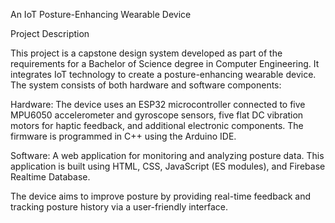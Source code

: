 An IoT Posture-Enhancing Wearable Device

Project Description

This project is a capstone design system developed as part of the requirements for a Bachelor of Science degree in Computer Engineering. It integrates IoT technology to create a posture-enhancing wearable device. The system consists of both hardware and software components:

Hardware: The device uses an ESP32 microcontroller connected to five MPU6050 accelerometer and gyroscope sensors, five flat DC vibration motors for haptic feedback, and additional electronic components. The firmware is programmed in C++ using the Arduino IDE.

Software: A web application for monitoring and analyzing posture data. This application is built using HTML, CSS, JavaScript (ES modules), and Firebase Realtime Database.

The device aims to improve posture by providing real-time feedback and tracking posture history via a user-friendly interface.
